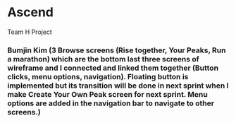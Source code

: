 # Ascend
Team H Project

### Bumjin Kim (3 Browse screens (Rise together, Your Peaks, Run a marathon) which are the bottom last three screens of wireframe and I connected and linked them together (Button clicks, menu options, navigation). Floating button is implemented but its transition will be done in next sprint when I make Create Your Own Peak screen for next sprint. Menu options are added in the navigation bar to navigate to other screens.)

